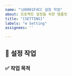 ```yaml
---
name: "\U0001F4CC 설정 작업"
about: 프로젝트 설정을 위한 템플릿
title: "[SETTING]"
labels: "⚙️ Setting"
assignees: ''

---
```


## 📌 설정 작업

### ✅ 작업 목적
